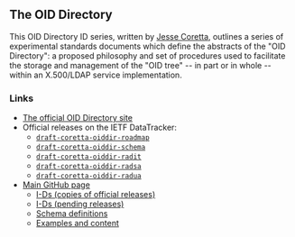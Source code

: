 ## The OID Directory

This OID Directory ID series, written by [Jesse Coretta](mailto:jesse.coretta@icloud.com), outlines a series of experimental standards documents which define the abstracts of the "OID Directory": a proposed philosophy and set of procedures used to facilitate the storage and management of the "OID tree" -- in part or in whole -- within an X.500/LDAP service implementation.

### Links

 - [The official OID Directory site](https://oid.directory)
 - Official releases on the IETF DataTracker:
   - [`draft-coretta-oiddir-roadmap`](https://datatracker.ietf.org/doc/html/draft-coretta-oiddir-roadmap)
   - [`draft-coretta-oiddir-schema`](https://datatracker.ietf.org/doc/html/draft-coretta-oiddir-schema)
   - [`draft-coretta-oiddir-radit`](https://datatracker.ietf.org/doc/html/draft-coretta-oiddir-radit)
   - [`draft-coretta-oiddir-radsa`](https://datatracker.ietf.org/doc/html/draft-coretta-oiddir-radsa)
   - [`draft-coretta-oiddir-radua`](https://datatracker.ietf.org/doc/html/draft-coretta-oiddir-radua)
 - [Main GitHub page](https://github.com/oid-directory)
   - [I-Ds (copies of official releases)](https://github.com/oid-directory/id)
   - [I-Ds (pending releases)](https://github.com/oid-directory/id/tree/next)
   - [Schema definitions](https://github.com/oid-directory/definitions)
   - [Examples and content](https://github.com/oid-directory/examples)

